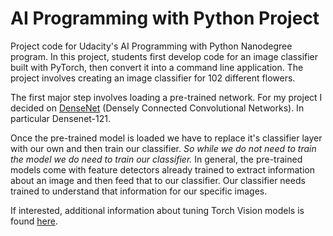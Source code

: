 # AI Programming with Python Project

Project code for Udacity's AI Programming with Python Nanodegree program. In this project, students first develop code for an image classifier built with PyTorch, then convert it into a command line application. The project involves creating an image classifier for 102 different flowers.

The first major step involves loading a pre-trained network. For my project I decided on [DenseNet](https://pytorch.org/docs/stable/torchvision/models.html) (Densely Connected Convolutional Networks). In particular Densenet-121.

Once the pre-trained model is loaded we have to replace it's classifier layer with our own and then train our classifier. _So while we do not need to train the model we do need to train our classifier._ In general, the pre-trained models come with feature detectors already trained to extract information about an image and then feed that to our classifier. Our classifier needs trained to understand that information for our specific images.

If interested, additional information about tuning Torch Vision models is found [here](https://pytorch.org/tutorials/beginner/finetuning_torchvision_models_tutorial.html).

